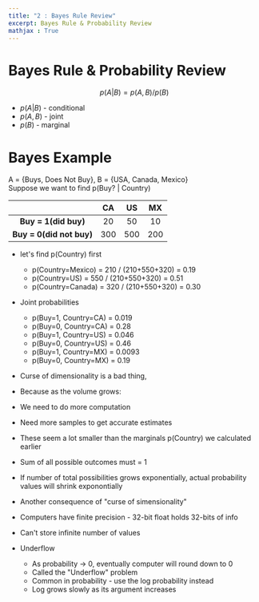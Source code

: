 ```yaml
---
title: "2 : Bayes Rule Review" 
excerpt: Bayes Rule & Probability Review
mathjax : True
---
```

# Bayes Rule & Probability Review

$$p(A|B)=p(A,B)/p(B)$$  

          
- $p(A|B)$ - conditional
- $p(A,B)$ - joint
- $p(B)$ - marginal

# Bayes Example

A = {Buys, Does Not Buy}, B = {USA, Canada, Mexico}  
Suppose we want to find p(Buy? | Country)

|                           | CA  | US  | MX  |
|:-------------------------:|:---:|:---:|:---:|
| __Buy = 1(did buy)__      |20   |50   |10   |
| __Buy = 0(did not buy)__  |300  |500  |200  |

- let's find p(Country) first
    + p(Country=Mexico) = 210 / (210+550+320) = 0.19
    + p(Country=US) = 550 / (210+550+320) = 0.51
    + p(Country=Canada) = 320 / (210+550+320) = 0.30
- Joint probabilities
    + p(Buy=1, Country=CA) = 0.019
    + p(Buy=0, Country=CA) = 0.28
    + p(Buy=1, Country=US) = 0.046
    + p(Buy=0, Country=US) = 0.46
    + p(Buy=1, Country=MX) = 0.0093
    + p(Buy=0, Country=MX) = 0.19
- Curse of dimensionality is a bad thing,
- Because as the volume grows:
- We need to do more computation
- Need more samples to get accurate estimates

- These seem a lot smaller than the marginals p(Country) we calculated earlier
- Sum of all possible outcomes must = 1
- If number of total possibilities grows exponentially, actual probability values will shrink exponontially
- Another consequence of "curse of simensionality"
- Computers have finite precision - 32-bit float holds 32-bits of info
- Can't store infinite number of values


- Underflow
    - As probability → 0, eventually computer will round down to 0
    - Called the "Underflow" problem
    - Common in probability - use the log probability instead
    - Log grows slowly as its argument increases



